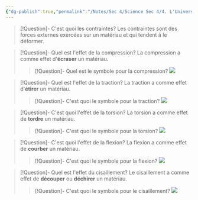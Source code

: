 ```yaml
---
{"dg-publish":true,"permalink":"/Notes/Sec 4/Science Sec 4/4. L'Univers Technologique/Chapitre 12：La fabrication des objets techniques/1. Les contraintes/"}
---
```



>[!Question]- C'est quoi les contraintes?
>Les contraintes sont des forces externes exercées sur un matériau et qui tendent à le déformer.

>[!Question]- Quel est l'effet de la compression?
>La compression a comme effet d'**écraser** un matériau.
>>[!Question]- Quel est le symbole pour la compression?
>>![](https://i.imgur.com/ogPJMEa.png)

>[!Question]- Quel est l'effet de la traction?
>La traction a comme effet d'**étirer** un matériau.
>>[!Question]- C'est quoi le symbole pour la traction?
>>![](https://i.imgur.com/khgrukp.png)

>[!Question]- C'est quoi l'effet de la torsion?
>La torsion a comme effet de **tordre** un matériau.
>>[!Question]- C'est quoi le symbole pour la torsion?
>>![](https://i.imgur.com/tuI1dEl.png)

>[!Question]- C'est quoi l'effet de la flexion?
>La flexion a comme effet de **courber** un matériau.
>>[!Question]- C'est quoi le symbole pour la flexion?
>>![](https://i.imgur.com/3h42RDp.png)

>[!Question]- Quel est l'effet du cisaillement?
>Le cisaillement a comme effet de **découper** ou **déchirer** un matériau.
>>[!Question]- C'est quoi le symbole pour le cisaillement?
>>![](https://i.imgur.com/Cz3VUzR.png)
